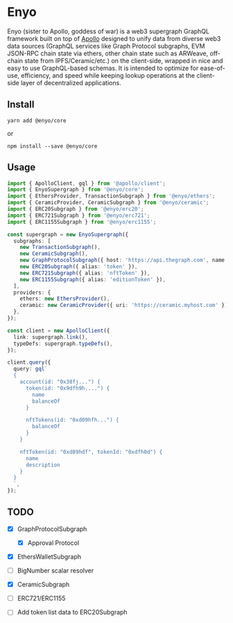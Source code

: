 # Enyo
Enyo (sister to Apollo, goddess of war) is a web3 supergraph GraphQL framework built on top of [Apollo](https://www.apollographql.com/) designed to unify data from diverse web3 data sources (GraphQL services like Graph Protocol subgraphs, EVM JSON-RPC chain state via ethers, other chain state such as ARWeave, off-chain state from IPFS/Ceramic/etc.) on the client-side, wrapped in nice and easy to use GraphQL-based schemas. It is intended to optimize for ease-of-use, efficiency, and speed while keeping lookup operations at the client-side layer of decentralized applications.

## Install

`yarn add @enyo/core`

or

`npm install --save @enyo/core`

## Usage

```typescript
import { ApolloClient, gql } from '@apollo/client';
import { EnyoSupergraph } from '@enyo/core';
import { EthersProvider, TransactionSubgraph } from '@enyo/ethers';
import { CeramicProvider, CeramicSubgraph } from '@enyo/ceramic';
import { ERC20Subgraph } from '@enyo/erc20';
import { ERC721Subgraph } from '@enyo/erc721';
import { ERC1155Subgraph } from '@enyo/erc1155';

const supergraph = new EnyoSupergraph({
  subgraphs: [
    new TransactionSubgraph(),
    new CeramicSubgraph(),
    new GraphProtocolSubgraph({ host: 'https://api.thegraph.com', name: '@metaphor-xyz/approval-protocol', schema: subgraphSchema }),
    new ERC20Subgraph({ alias: 'token' }),
    new ERC721Subgraph({ alias: 'nftToken' }),
    new ERC1155Subgraph({ alias: 'editionToken' }),
  ],
  providers: {
    ethers: new EthersProvider(),
    ceramic: new CeramicProvider({ uri: 'https://ceramic.myhost.com' }),
  },
});

const client = new ApolloClient({
  link: supergraph.link(),
  typeDefs: supergraph.typeDefs(),
});

client.query({
  query: gql`
  {
    account(id: "0x38fj...") {
      token(id: "0x9dfh9h....") {
        name
        balanceOf
      }

      nftTokens(id: "0xd09hfh...") {
        balanceOf
      }
    }

    nftToken(id: "0xd89hdf", tokenId: "0xdfh0d") {
      name
      description
    }
  }
  `,
});
```

## TODO
- [x] GraphProtocolSubgraph
  - [x] Approval Protocol
- [x] EthersWalletSubgraph
- [ ] BigNumber scalar resolver
- [x] CeramicSubgraph
- [ ] ERC721/ERC1155
- [ ] Add token list data to ERC20Subgraph

